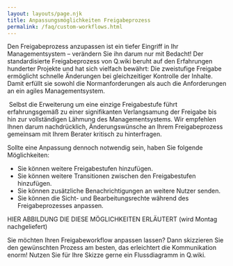 ```yaml
---
layout: layouts/page.njk
title: Anpassungsmöglichkeiten Freigabeprozess
permalink: /faq/custom-workflows.html
---
```

Den Freigabeprozess anzupassen ist ein tiefer Eingriff in Ihr Managementsystem – verändern Sie ihn darum nur mit Bedacht! Der standardisierte Freigabeprozess von Q.wiki beruht auf den Erfahrungen hunderter Projekte und hat sich vielfach bewährt: Die zweistufige Freigabe ermöglicht schnelle Änderungen bei gleichzeitiger Kontrolle der Inhalte. Damit erfüllt sie sowohl die Normanforderungen als auch die Anforderungen an ein agiles Managementsystem. 

 Selbst die Erweiterung um eine einzige Freigabestufe führt erfahrungsgemäß zu einer signifikanten Verlangsamung der Freigabe bis hin zur vollständigen Lähmung des Managementsystems. Wir empfehlen Ihnen darum nachdrücklich, Änderungswünsche an Ihrem Freigabeprozess gemeinsam mit Ihrem Berater kritisch zu hinterfragen. 

Sollte eine Anpassung dennoch notwendig sein, haben Sie folgende Möglichkeiten:   

* Sie können weitere Freigabestufen hinzufügen. 
* Sie können weitere Transitionen zwischen den Freigabestufen hinzufügen. 
* Sie können zusätzliche Benachrichtigungen an weitere Nutzer senden. 
* Sie können die Sicht- und Bearbeitungsrechte während des Freigabeprozesses anpassen. 

HIER ABBILDUNG DIE DIESE MÖGLICHKEITEN ERLÄUTERT (wird Montag nachgeliefert)

Sie möchten Ihren Freigabeworkflow anpassen lassen? Dann skizzieren Sie den gewünschten Prozess am besten, das erleichtert die Kommunikation enorm! Nutzen Sie für Ihre Skizze gerne ein Flussdiagramm in Q.wiki.